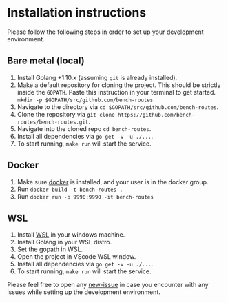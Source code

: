 # Installation instructions 

Please follow the following steps in order to set up your development
environment.

## Bare metal (local)

1. Install Golang +1.10.x (assuming `git` is already installed).
2. Make a default repository for cloning the project. This should be strictly inside the `GOPATH`. Paste this instruction in your terminal to get started.
`mkdir -p $GOPATH/src/github.com/bench-routes`.
3. Navigate to the directory via `cd $GOPATH/src/github.com/bench-routes`.
4. Clone the repository via `git clone https://github.com/bench-routes/bench-routes.git`.
5. Navigate into the cloned repo `cd bench-routes`.
6. Install all dependencies via `go get -v -u ./...`.
7. To start running, `make run` will start the service.

## Docker

1. Make sure [docker](https://www.docker.com/) is installed, and your user is in the docker group.
2. Run `docker build -t bench-routes .`
3. Run `docker run -p 9990:9990 -it bench-routes`

## WSL

1. Install [WSL](https://docs.microsoft.com/en-us/windows/wsl/install-win10) in your windows machine.
2. Install Golang in your WSL distro.
3. Set the gopath in WSL.
4. Open the project in VScode WSL window.
5. Install all dependencies via `go get -v -u ./...`.
6. To start running, `make run` will start the service.

Please feel free to open any [new-issue](https://github.com/bench-routes/bench-routes/issues/new/choose) in case you encounter with any issues while setting up the development environment.
